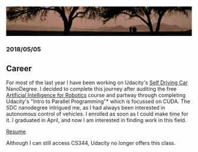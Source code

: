 [HeaderImg]: ./resources/images/sossusvlei_head.png "Trees by Sossusvlei Dune 45"

![Header Image][HeaderImg]

### 2018/05/05

## Career 

For most of the last year I have been working on Udacity's [Self Driving Car](https://www.udacity.com/course/self-driving-car-engineer-nanodegree--nd013) NanoDegree.  I decided to complete this journey after auditing the free [Artificial Intelligence for Robotics](https://www.udacity.com/course/artificial-intelligence-for-robotics--cs373) course and partway through completing Udacity's "Intro to Parallel Programming"* which is focussed on CUDA.  The SDC nanodegree intrigued me, as I had always been interested in autonomous control of vehicles.  I enrolled as soon as I could make time for it.  I graduated in April, and now I am interested in finding work in this field. 

[Resume](./resources/resumes/Anthony.Knight.CV.20180506.pdf)

Although I can still access CS344, Udacity no longer offers this class. 
